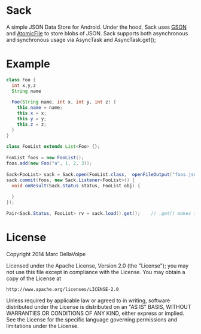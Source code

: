 Sack
====

A simple JSON Data Store for Android. Under the hood, Sack uses 
[GSON](https://sites.google.com/site/gson/) and 
[AtomicFile](https://developer.android.com/reference/android/support/v4/util/AtomicFile.html) to store 
blobs of JSON.  Sack supports both asynchronous and synchronous usage via AsyncTask and AsyncTask.get();

Example
=======
````java
class Foo {
  int x,y,z
  String name
      
  Foo(String name, int x, int y, int z) {
    this.name = name;
    this.x = x;
    this.y = y;
    this.z = z;
  }
}
    
class FooList extends List<Foo> {};
    
FooList foos = new FooList();
foos.add(new Foo("a", 1, 2, 3));
    
Sack<FooList> sack = Sack.open(FooList.class,  openFileOutput("foos.json", Context.MODE_PRIVATE));
sack.commit(foos, new Sack.Listener<FooList>() {
  void onResult(Sack.Status status, FooList obj) {
      
  }
});
    
Pair<Sack.Status, FooList> rv = sack.load().get();    // .get() makes the load synchronous 
````
    
License
=======

Copyright 2014 Marc DellaVolpe

Licensed under the Apache License, Version 2.0 (the "License");
you may not use this file except in compliance with the License.
You may obtain a copy of the License at

    http://www.apache.org/licenses/LICENSE-2.0

Unless required by applicable law or agreed to in writing, software
distributed under the License is distributed on an "AS IS" BASIS,
WITHOUT WARRANTIES OR CONDITIONS OF ANY KIND, either express or implied.
See the License for the specific language governing permissions and
limitations under the License.
